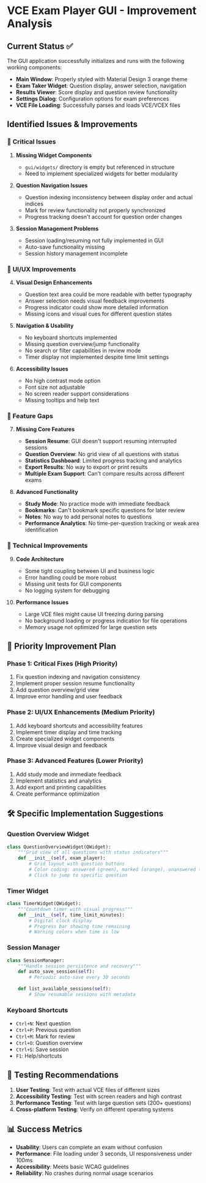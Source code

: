 # VCE Exam Player GUI - Improvement Analysis

## Current Status ✅
The GUI application successfully initializes and runs with the following working components:
- **Main Window**: Properly styled with Material Design 3 orange theme
- **Exam Taker Widget**: Question display, answer selection, navigation
- **Results Viewer**: Score display and question review functionality
- **Settings Dialog**: Configuration options for exam preferences
- **VCE File Loading**: Successfully parses and loads VCE/VCEX files

## Identified Issues & Improvements

### 🔧 **Critical Issues**

1. **Missing Widget Components**
   - `gui/widgets/` directory is empty but referenced in structure
   - Need to implement specialized widgets for better modularity

2. **Question Navigation Issues**
   - Question indexing inconsistency between display order and actual indices
   - Mark for review functionality not properly synchronized
   - Progress tracking doesn't account for question order changes

3. **Session Management Problems**
   - Session loading/resuming not fully implemented in GUI
   - Auto-save functionality missing
   - Session history management incomplete

### 🎨 **UI/UX Improvements**

4. **Visual Design Enhancements**
   - Question text area could be more readable with better typography
   - Answer selection needs visual feedback improvements
   - Progress indicator could show more detailed information
   - Missing icons and visual cues for different question states

5. **Navigation & Usability**
   - No keyboard shortcuts implemented
   - Missing question overview/jump functionality
   - No search or filter capabilities in review mode
   - Timer display not implemented despite time limit settings

6. **Accessibility Issues**
   - No high contrast mode option
   - Font size not adjustable
   - No screen reader support considerations
   - Missing tooltips and help text

### 🚀 **Feature Gaps**

7. **Missing Core Features**
   - **Session Resume**: GUI doesn't support resuming interrupted sessions
   - **Question Overview**: No grid view of all questions with status
   - **Statistics Dashboard**: Limited progress tracking and analytics
   - **Export Results**: No way to export or print results
   - **Multiple Exam Support**: Can't compare results across different exams

8. **Advanced Functionality**
   - **Study Mode**: No practice mode with immediate feedback
   - **Bookmarks**: Can't bookmark specific questions for later review
   - **Notes**: No way to add personal notes to questions
   - **Performance Analytics**: No time-per-question tracking or weak area identification

### 🔧 **Technical Improvements**

9. **Code Architecture**
   - Some tight coupling between UI and business logic
   - Error handling could be more robust
   - Missing unit tests for GUI components
   - No logging system for debugging

10. **Performance Issues**
    - Large VCE files might cause UI freezing during parsing
    - No background loading or progress indication for file operations
    - Memory usage not optimized for large question sets

## 🎯 **Priority Improvement Plan**

### **Phase 1: Critical Fixes (High Priority)**
1. Fix question indexing and navigation consistency
2. Implement proper session resume functionality
3. Add question overview/grid view
4. Improve error handling and user feedback

### **Phase 2: UI/UX Enhancements (Medium Priority)**
1. Add keyboard shortcuts and accessibility features
2. Implement timer display and time tracking
3. Create specialized widget components
4. Improve visual design and feedback

### **Phase 3: Advanced Features (Lower Priority)**
1. Add study mode and immediate feedback
2. Implement statistics and analytics
3. Add export and printing capabilities
4. Create performance optimization

## 🛠️ **Specific Implementation Suggestions**

### **Question Overview Widget**
```python
class QuestionOverviewWidget(QWidget):
    """Grid view of all questions with status indicators"""
    def __init__(self, exam_player):
        # Grid layout with question buttons
        # Color coding: answered (green), marked (orange), unanswered (gray)
        # Click to jump to specific question
```

### **Timer Widget**
```python
class TimerWidget(QWidget):
    """Countdown timer with visual progress"""
    def __init__(self, time_limit_minutes):
        # Digital clock display
        # Progress bar showing time remaining
        # Warning colors when time is low
```

### **Session Manager**
```python
class SessionManager:
    """Handle session persistence and recovery"""
    def auto_save_session(self):
        # Periodic auto-save every 30 seconds
    
    def list_available_sessions(self):
        # Show resumable sessions with metadata
```

### **Keyboard Shortcuts**
- `Ctrl+N`: Next question
- `Ctrl+P`: Previous question  
- `Ctrl+M`: Mark for review
- `Ctrl+O`: Question overview
- `Ctrl+S`: Save session
- `F1`: Help/shortcuts

## 🧪 **Testing Recommendations**

1. **User Testing**: Test with actual VCE files of different sizes
2. **Accessibility Testing**: Test with screen readers and high contrast
3. **Performance Testing**: Test with large question sets (200+ questions)
4. **Cross-platform Testing**: Verify on different operating systems

## 📊 **Success Metrics**

- **Usability**: Users can complete an exam without confusion
- **Performance**: File loading under 3 seconds, UI responsiveness under 100ms
- **Accessibility**: Meets basic WCAG guidelines
- **Reliability**: No crashes during normal usage scenarios